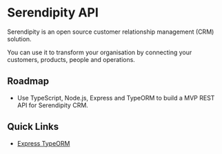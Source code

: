# Serendipity API

Serendipity is an open source customer relationship management (CRM) solution.

You can use it to transform your organisation by connecting your customers, products, people and operations.

## Roadmap

* Use TypeScript, Node.js, Express and TypeORM to build a MVP REST API for Serendipity CRM.

## Quick Links

* [Express TypeORM](https://github.com/Robinyo/serendipity-api/tree/master/projects/express-typeorm)
